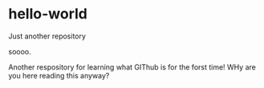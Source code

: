 # hello-world
Just another repository

soooo.

Another respository for learning what GIThub is for the forst time!
WHy are you here reading this anyway?
